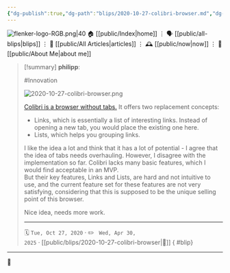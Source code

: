 ```yaml
---
{"dg-publish":true,"dg-path":"blips/2020-10-27-colibri-browser.md","dg-permalink":"2020/10/27/colibri-browser/","permalink":"/2020/10/27/colibri-browser/","title":"philipp @ 2020-10-27"}
---
```



<div class="transclusion internal-embed is-loaded"><div class="markdown-embed">




![flenker-logo-RGB.png|40](/img/user/attachments/flenker-logo-RGB.png)
🏠 [[public/Index\|home]]  ⋮ 🗣️ [[public/all-blips\|blips]] ⋮  📝 [[public/All Articles\|articles]]  ⋮ 🕰️ [[public/now\|now]] ⋮ 🪪 [[public/About Me\|about me]]


</div></div>


> [!summary] **philipp**:
>
> #Innovation
>
> ![2020-10-27-colibri-browser.png](/img/user/attachments/2020-10-27-colibri-browser.png)
>
> [Colibri is a browser without tabs.](https://colibri.opqr.co/) It offers two
> replacement concepts:
>
> - Links, which is essentially a list of interesting links. Instead of opening a
> new tab, you would place the existing one here.
> - Lists, which helps you grouping links.
> 
> I like the idea a lot and think that it has a lot of potential - I agree that
> the idea of tabs needs overhauling. However, I disagree with the implementation
> so far. Colibri lacks many basic features, which I would find acceptable in an
> MVP.  
> But their key features, Links and Lists, are hard and not intuitive to use, and
> the current feature set for these features are not very satisfying, considering
> that this is supposed to be the unique selling point of this browser.
>
> Nice idea, needs more work.
> - - -
>
> 🗓️ <code>Tue, Oct 27, 2020</code>  · ✏️ <code> Wed, Apr 30, 2025</code>  · [[public/blips/2020-10-27-colibri-browser\|🔗]]
{ #blip}


- - -

 👾
